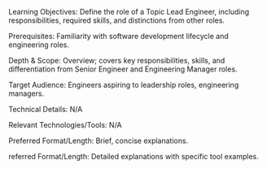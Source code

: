 Learning Objectives: Define the role of a Topic Lead Engineer, including responsibilities, required skills, and distinctions from other roles.

Prerequisites: Familiarity with software development lifecycle and engineering roles.

Depth & Scope: Overview; covers key responsibilities, skills, and differentiation from Senior Engineer and Engineering Manager roles.

Target Audience: Engineers aspiring to leadership roles, engineering managers.

Technical Details: N/A

Relevant Technologies/Tools: N/A

Preferred Format/Length: Brief, concise explanations.

referred Format/Length: Detailed explanations with specific tool examples.
